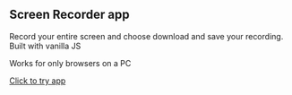 ## Screen Recorder app
Record your entire screen and choose download and save your recording.
Built with vanilla JS

Works for only browsers on a PC

[Click to try app](https://invent-recorder.netlify.app)